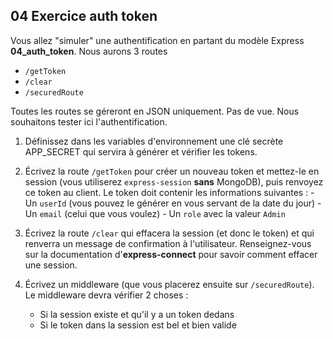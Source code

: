 ## 04 Exercice auth token

Vous allez "simuler" une authentification en partant du modèle Express **04_auth_token**. Nous aurons 3 routes

- `/getToken`
- `/clear`
- `/securedRoute`

Toutes les routes se géreront en JSON uniquement. Pas de vue. Nous souhaitons tester ici l'authentification.

1. Définissez dans les variables d'environnement une clé secrète APP_SECRET qui servira à générer et vérifier les tokens.

2. Écrivez la route `/getToken` pour créer un nouveau token et mettez-le en session (vous utiliserez `express-session` **sans** MongoDB), puis renvoyez ce token au client.
   Le token doit contenir les informations suivantes : - Un `userId` (vous pouvez le générer en vous servant de la date du jour) - Un `email` (celui que vous voulez) - Un `role` avec la valeur `Admin`

3. Écrivez la route `/clear` qui effacera la session (et donc le token) et qui renverra un message de confirmation à l'utilisateur. Renseignez-vous sur la documentation d'**express-connect** pour savoir comment effacer une session.

4. Écrivez un middleware (que vous placerez ensuite sur `/securedRoute`). Le middleware devra vérifier 2 choses :
   - Si la session existe et qu'il y a un token dedans
   - Si le token dans la session est bel et bien valide
